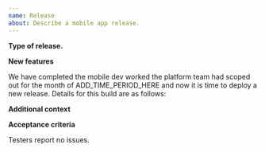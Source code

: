 ```yaml
---
name: Release
about: Describe a mobile app release.
---
```

**Type of release.**
<!--- Is this a Pre Release or a Prod release? -->

**New features**
<!-- Replace ADD_TIME_PERIOD_HERE with the scope of the release -->
<!-- Add new release features below. -->
We have completed the mobile dev worked the platform team had scoped out for the month of ADD_TIME_PERIOD_HERE and now it is time to deploy a new release.
Details for this build are as follows:

**Additional context**
<!--- Add any other context or screenshots about the feature here. -->

**Acceptance criteria**
<!--- A list of the conditions that a software product must meet to be accepted by a user, a customer, or other system. -->
Testers report no issues.
